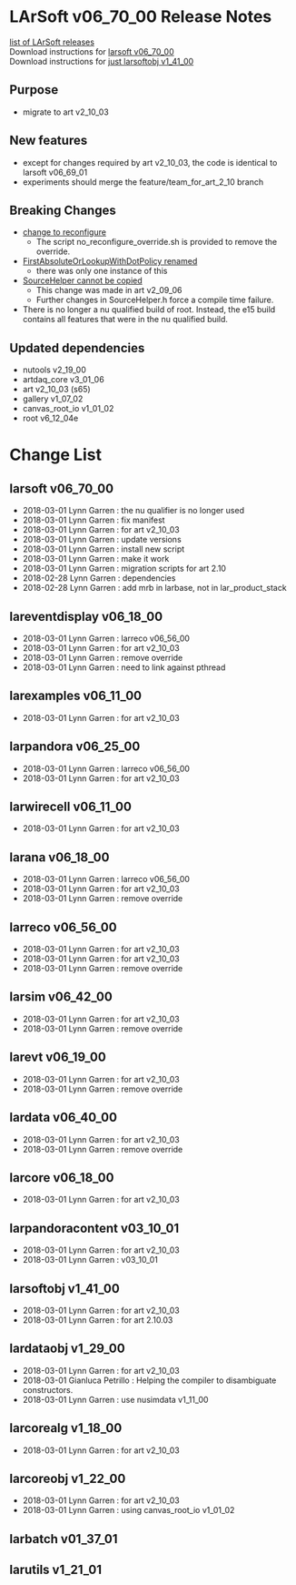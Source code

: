 # LArSoft v06_70_00 Release Notes



[list of LArSoft releases](LArSoft_release_list)  
Download instructions for [larsoft v06_70_00](https://scisoft.fnal.gov/scisoft/bundles/larsoft/v06_70_00/larsoft-v06_70_00.html)  
Download instructions for [just larsoftobj v1_41_00](https://scisoft.fnal.gov/scisoft/bundles/larsoftobj/v1_41_00/larsoftobj-v1_41_00.html)

## Purpose

-   migrate to art v2_10_03

## New features

-   except for changes required by art v2_10_03, the code is identical to larsoft v06_69_01
-   experiments should merge the feature/team_for_art_2_10 branch

## Breaking Changes

-   [change to reconfigure](https://cdcvs.fnal.gov/redmine/projects/art/wiki/210_breaking_changes#Removal-of-modules-reconfigureParameterSet-const38-virtual-function)
    -   The script no_reconfigure_override.sh is provided to remove the override.
-   [FirstAbsoluteOrLookupWithDotPolicy renamed](https://cdcvs.fnal.gov/redmine/projects/art/wiki/210_breaking_changes#Relocationrenaming-of-artFirstAbsoluteOrLookupWithDotPolicy)
    -   there was only one instance of this
-   [SourceHelper cannot be copied](https://cdcvs.fnal.gov/redmine/projects/art/wiki/209_breaking_changes#SourceHelper-usage)
    -   This change was made in art v2_09_06
    -   Further changes in SourceHelper.h force a compile time failure.
-   There is no longer a nu qualified build of root. Instead, the e15 build contains all features that were in the nu qualified build.

## Updated dependencies

-   nutools v2_19_00
-   artdaq_core v3_01_06
-   art v2_10_03 (s65)
-   gallery v1_07_02
-   canvas_root_io v1_01_02
-   root v6_12_04e

# Change List

## larsoft v06_70_00

-   2018-03-01 Lynn Garren : the nu qualifier is no longer used
-   2018-03-01 Lynn Garren : fix manifest
-   2018-03-01 Lynn Garren : for art v2_10_03
-   2018-03-01 Lynn Garren : update versions
-   2018-03-01 Lynn Garren : install new script
-   2018-03-01 Lynn Garren : make it work
-   2018-03-01 Lynn Garren : migration scripts for art 2.10
-   2018-02-28 Lynn Garren : dependencies
-   2018-02-28 Lynn Garren : add mrb in larbase, not in lar_product_stack

## lareventdisplay v06_18_00

-   2018-03-01 Lynn Garren : larreco v06_56_00
-   2018-03-01 Lynn Garren : for art v2_10_03
-   2018-03-01 Lynn Garren : remove override
-   2018-03-01 Lynn Garren : need to link against pthread

## larexamples v06_11_00

-   2018-03-01 Lynn Garren : for art v2_10_03

## larpandora v06_25_00

-   2018-03-01 Lynn Garren : larreco v06_56_00
-   2018-03-01 Lynn Garren : for art v2_10_03

## larwirecell v06_11_00

-   2018-03-01 Lynn Garren : for art v2_10_03

## larana v06_18_00

-   2018-03-01 Lynn Garren : larreco v06_56_00
-   2018-03-01 Lynn Garren : for art v2_10_03
-   2018-03-01 Lynn Garren : remove override

## larreco v06_56_00

-   2018-03-01 Lynn Garren : for art v2_10_03
-   2018-03-01 Lynn Garren : for art v2_10_03
-   2018-03-01 Lynn Garren : remove override

## larsim v06_42_00

-   2018-03-01 Lynn Garren : for art v2_10_03
-   2018-03-01 Lynn Garren : remove override

## larevt v06_19_00

-   2018-03-01 Lynn Garren : for art v2_10_03
-   2018-03-01 Lynn Garren : remove override

## lardata v06_40_00

-   2018-03-01 Lynn Garren : for art v2_10_03
-   2018-03-01 Lynn Garren : remove override

## larcore v06_18_00

-   2018-03-01 Lynn Garren : for art v2_10_03

## larpandoracontent v03_10_01

-   2018-03-01 Lynn Garren : for art v2_10_03
-   2018-03-01 Lynn Garren : v03_10_01

## larsoftobj v1_41_00

-   2018-03-01 Lynn Garren : for art v2_10_03
-   2018-03-01 Lynn Garren : for art 2.10.03

## lardataobj v1_29_00

-   2018-03-01 Lynn Garren : for art v2_10_03
-   2018-03-01 Gianluca Petrillo : Helping the compiler to disambiguate constructors.
-   2018-03-01 Lynn Garren : use nusimdata v1_11_00

## larcorealg v1_18_00

-   2018-03-01 Lynn Garren : for art v2_10_03

## larcoreobj v1_22_00

-   2018-03-01 Lynn Garren : for art v2_10_03
-   2018-03-01 Lynn Garren : using canvas_root_io v1_01_02

## larbatch v01_37_01

## larutils v1_21_01
